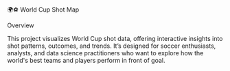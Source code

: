 🌍⚽ World Cup Shot Map

Overview

This project visualizes World Cup shot data, offering interactive insights into shot patterns, outcomes, and trends. It’s designed for soccer enthusiasts, analysts, and data science practitioners who want to explore how the world's best teams and players perform in front of goal.
